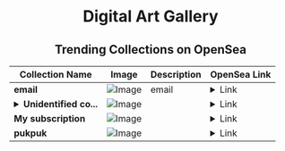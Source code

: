 <div align="center">

# Digital Art Gallery

## Trending Collections on OpenSea

| Collection Name                       | Image                                                                                     | Description                       | OpenSea Link                                                                                          |
|---------------------------------------|-------------------------------------------------------------------------------------------|-----------------------------------|--------------------------------------------------------------------------------------------------------|
| **email** | ![Image](https://i.seadn.io/s/raw/files/ec258821c3bfacc520e830ad1b5b4692.png?w=500&auto=format?w=200&auto=format) | email | <details><summary>Link</summary>[email](https://opensea.io/collection/email-18)</details> |
| **<details><summary>Unidentified co...</summary>Unidentified contract 705cddaf-fb64-4ac7-b444-2a6a10cbed79</details>** | ![Image](https://i.seadn.io/s/raw/files/a837708742ad8afcb35eb60ba787976d.jpg?w=500&auto=format?w=200&auto=format) |  | <details><summary>Link</summary>[Unidentified contract 705cddaf-fb64-4ac7-b444-2a6a10cbed79](https://opensea.io/collection/unidentified-contract-705cddaf-fb64-4ac7-b444-2a6a)</details> |
| **My subscription** | ![Image](https://raw.seadn.io/files/bad8fe643883d27d5f4d7abd4e41558b.svg?w=200&auto=format) |  | <details><summary>Link</summary>[My subscription](https://opensea.io/collection/my-subscription-788)</details> |
| **pukpuk** | ![Image](https://i.seadn.io/s/raw/files/005bde5b283aa16af228bd773b6b4776.jpg?w=500&auto=format?w=200&auto=format) |  | <details><summary>Link</summary>[pukpuk](https://opensea.io/collection/pukpuk-2)</details> |

</div>